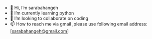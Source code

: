 - 👋 Hi, I’m sarabahangeh
- 🌱 I’m currently learning python
- 💞️ I’m looking to collaborate on coding
- 📫 How to reach me via gmail ,please use following email address: [sarabahangeh@gmail.com]

